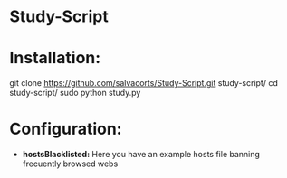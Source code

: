 # Study-Script

Installation:
==============
git clone https://github.com/salvacorts/Study-Script.git study-script/
cd study-script/
sudo python study.py

Configuration:
==============
- **hostsBlacklisted:** 
    Here you have an example hosts file banning frecuently browsed webs

